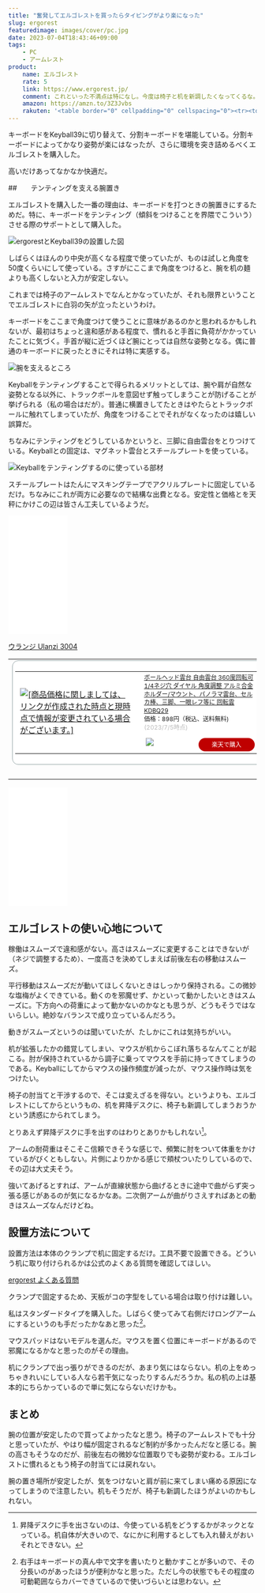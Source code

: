 ```yaml
---
title: "奮発してエルゴレストを買ったらタイピングがより楽になった"
slug: ergorest
featuredimage: images/cover/pc.jpg
date: 2023-07-04T18:43:46+09:00
tags:
    - PC
    - アームレスト
product:
    name: エルゴレスト
    rate: 5
    link: https://www.ergorest.jp/
    comment: これといった不満点は特になし。今度は椅子と机を新調したくなってくるな。
    amazon: https://amzn.to/3Z3Jvbs
    rakuten: '<table border="0" cellpadding="0" cellspacing="0"><tr><td><div style="border:1px solid #95a5a6;border-radius:.75rem;background-color:#FFFFFF;width:504px;margin:0px;padding:5px;text-align:center;overflow:hidden;"><table><tr><td style="width:240px"><a href="https://hb.afl.rakuten.co.jp/ichiba/33204cb8.e08e04fe.33204cb9.40d51e06/?pc=https%3A%2F%2Fitem.rakuten.co.jp%2Fseas-web-shop%2Fe330-000%2F&link_type=picttext&ut=eyJwYWdlIjoiaXRlbSIsInR5cGUiOiJwaWN0dGV4dCIsInNpemUiOiIyNDB4MjQwIiwibmFtIjoxLCJuYW1wIjoicmlnaHQiLCJjb20iOjEsImNvbXAiOiJkb3duIiwicHJpY2UiOjEsImJvciI6MSwiY29sIjoxLCJiYnRuIjoxLCJwcm9kIjowLCJhbXAiOmZhbHNlfQ%3D%3D" target="_blank" rel="nofollow sponsored noopener" style="word-wrap:break-word;"  ><img src="https://hbb.afl.rakuten.co.jp/hgb/33204cb8.e08e04fe.33204cb9.40d51e06/?me_id=1228457&item_id=10000856&pc=https%3A%2F%2Fthumbnail.image.rakuten.co.jp%2F%400_mall%2Fseas-web-shop%2Fcabinet%2Fimage_e%2F330000.jpg%3F_ex%3D240x240&s=240x240&t=picttext" border="0" style="margin:2px" alt="[商品価格に関しましては、リンクが作成された時点と現時点で情報が変更されている場合がございます。]" title="[商品価格に関しましては、リンクが作成された時点と現時点で情報が変更されている場合がございます。]"></a></td><td style="vertical-align:top;width:248px;"><p style="font-size:12px;line-height:1.4em;text-align:left;margin:0px;padding:2px 6px;word-wrap:break-word"><a href="https://hb.afl.rakuten.co.jp/ichiba/33204cb8.e08e04fe.33204cb9.40d51e06/?pc=https%3A%2F%2Fitem.rakuten.co.jp%2Fseas-web-shop%2Fe330-000%2F&link_type=picttext&ut=eyJwYWdlIjoiaXRlbSIsInR5cGUiOiJwaWN0dGV4dCIsInNpemUiOiIyNDB4MjQwIiwibmFtIjoxLCJuYW1wIjoicmlnaHQiLCJjb20iOjEsImNvbXAiOiJkb3duIiwicHJpY2UiOjEsImJvciI6MSwiY29sIjoxLCJiYnRuIjoxLCJwcm9kIjowLCJhbXAiOmZhbHNlfQ%3D%3D" target="_blank" rel="nofollow sponsored noopener" style="word-wrap:break-word;"  >【ERGOREST】エルゴレスト　アームレストModel：330-000スタンダードアーム/ホワイトグレー/マウスパッドトレー無し【アームサポート 肩こり 疲労 筋肉 眼球疲労 疲れ 改善 軽減 職場環境 業務改善 プロツール フィンランド 北欧デザイン 定番】</a><br><span >価格：27,456円（税込、送料無料)</span> <span style="color:#BBB">(2023/7/4時点)</span></p><div style="margin:10px;"><a href="https://hb.afl.rakuten.co.jp/ichiba/33204cb8.e08e04fe.33204cb9.40d51e06/?pc=https%3A%2F%2Fitem.rakuten.co.jp%2Fseas-web-shop%2Fe330-000%2F&link_type=picttext&ut=eyJwYWdlIjoiaXRlbSIsInR5cGUiOiJwaWN0dGV4dCIsInNpemUiOiIyNDB4MjQwIiwibmFtIjoxLCJuYW1wIjoicmlnaHQiLCJjb20iOjEsImNvbXAiOiJkb3duIiwicHJpY2UiOjEsImJvciI6MSwiY29sIjoxLCJiYnRuIjoxLCJwcm9kIjowLCJhbXAiOmZhbHNlfQ%3D%3D" target="_blank" rel="nofollow sponsored noopener" style="word-wrap:break-word;"  ><img src="https://static.affiliate.rakuten.co.jp/makelink/rl.svg" style="float:left;max-height:27px;width:auto;margin-top:0"></a><a href="https://hb.afl.rakuten.co.jp/ichiba/33204cb8.e08e04fe.33204cb9.40d51e06/?pc=https%3A%2F%2Fitem.rakuten.co.jp%2Fseas-web-shop%2Fe330-000%2F%3Fscid%3Daf_pc_bbtn&link_type=picttext&ut=eyJwYWdlIjoiaXRlbSIsInR5cGUiOiJwaWN0dGV4dCIsInNpemUiOiIyNDB4MjQwIiwibmFtIjoxLCJuYW1wIjoicmlnaHQiLCJjb20iOjEsImNvbXAiOiJkb3duIiwicHJpY2UiOjEsImJvciI6MSwiY29sIjoxLCJiYnRuIjoxLCJwcm9kIjowLCJhbXAiOmZhbHNlfQ==" target="_blank" rel="nofollow sponsored noopener" style="word-wrap:break-word;"  ><div style="float:right;width:41%;height:27px;background-color:#bf0000;color:#fff!important;font-size:12px;font-weight:500;line-height:27px;margin-left:1px;padding: 0 12px;border-radius:16px;cursor:pointer;text-align:center;">楽天で購入</div></a></div></td></tr></table></div><br><p style="color:#000000;font-size:12px;line-height:1.4em;margin:5px;word-wrap:break-word"></p></td></tr></table>'
---
```


キーボードをKeyball39に切り替えて、分割キーボードを堪能している。分割キーボードによってかなり姿勢が楽にはなったが、さらに環境を突き詰めるべくエルゴレストを購入した。

高いだけあってなかなか快適だ。

<!--more-->

##　　テンティングを支える腕置き

エルゴレストを購入した一番の理由は、キーボードを打つときの腕置きにするためだ。特に、キーボードをテンティング（傾斜をつけることを界隈でこういう）させる際のサポートとして購入した。

![ergorestとKeyball39の設置した図](ergorest.jpg)

しばらくはほんのり中央が高くなる程度で使っていたが、ものは試しと角度を50度くらいにして使っている。さすがにここまで角度をつけると、腕を机の麺よりも高くしないと入力が安定しない。

これまでは椅子のアームレストでなんとかなっていたが、それも限界ということでエルゴレストに白羽の矢が立ったというわけ。

キーボードをここまで角度つけて使うことに意味があるのかと思われるかもしれないが、最初はちょっと違和感がある程度で、慣れると手首に負荷がかかっていたことに気づく。手首が縦に近づくほど腕にとっては自然な姿勢となる。偶に普通のキーボードに戻ったときにそれは特に実感する。

![腕を支えるところ](arm_rest.jpg)

Keyballをテンティングすることで得られるメリットとしては、腕や肩が自然な姿勢となる以外に、トラックボールを意図せず触ってしまうことが防げることが挙げられる（私の場合はだが）。普通に横置きしてたときはやたらとトラックボールに触れてしまっていたが、角度をつけることでそれがなくなったのは嬉しい誤算だ。

ちなみにテンティングをどうしているかというと、三脚に自由雲台をとりつけている。Keyballとの固定は、マグネット雲台とスチールプレートを使っている。

![Keyballをテンティングするのに使っている部材](tenting.jpg)

スチールプレートはたんにマスキングテープでアクリルプレートに固定しているだけ。ちなみにこれが両方に必要なので結構な出費となる。安定性と価格とを天秤にかけこの辺は皆さん工夫しているようだ。

<iframe sandbox="allow-popups allow-scripts allow-modals allow-forms allow-same-origin" style="width:120px;height:240px;" marginwidth="0" marginheight="0" scrolling="no" frameborder="0" src="//rcm-fe.amazon-adsystem.com/e/cm?lt1=_blank&bc1=000000&IS2=1&bg1=FFFFFF&fc1=000000&lc1=0000FF&t=illusionspace-22&language=ja_JP&o=9&p=8&l=as4&m=amazon&f=ifr&ref=as_ss_li_til&asins=B019SZ9YUY&linkId=e2212e053f482d0502ad8386a887e760"></iframe>

[ウランジ Ulanzi 3004](https://www.yodobashi.com/product/100000001007427356/)

<table border="0" cellpadding="0" cellspacing="0"><tr><td><div style="border:1px solid #95a5a6;border-radius:.75rem;background-color:#FFFFFF;width:504px;margin:0px;padding:5px;text-align:center;overflow:hidden;"><table><tr><td style="width:240px"><a href="https://hb.afl.rakuten.co.jp/ichiba/339c5c1b.797d4b25.339c5c1c.680e0f2f/?pc=https%3A%2F%2Fitem.rakuten.co.jp%2Ffunlifestore%2Forg02115%2F&link_type=picttext&ut=eyJwYWdlIjoiaXRlbSIsInR5cGUiOiJwaWN0dGV4dCIsInNpemUiOiIyNDB4MjQwIiwibmFtIjoxLCJuYW1wIjoicmlnaHQiLCJjb20iOjEsImNvbXAiOiJkb3duIiwicHJpY2UiOjEsImJvciI6MSwiY29sIjoxLCJiYnRuIjoxLCJwcm9kIjowLCJhbXAiOmZhbHNlfQ%3D%3D" target="_blank" rel="nofollow sponsored noopener" style="word-wrap:break-word;"  ><img src="https://hbb.afl.rakuten.co.jp/hgb/339c5c1b.797d4b25.339c5c1c.680e0f2f/?me_id=1339561&item_id=10006918&pc=https%3A%2F%2Fthumbnail.image.rakuten.co.jp%2F%400_mall%2Ffunlifestore%2Fcabinet%2Fshiro%2Fs02115shiro.jpg%3F_ex%3D240x240&s=240x240&t=picttext" border="0" style="margin:2px" alt="[商品価格に関しましては、リンクが作成された時点と現時点で情報が変更されている場合がございます。]" title="[商品価格に関しましては、リンクが作成された時点と現時点で情報が変更されている場合がございます。]"></a></td><td style="vertical-align:top;width:248px;"><p style="font-size:12px;line-height:1.4em;text-align:left;margin:0px;padding:2px 6px;word-wrap:break-word"><a href="https://hb.afl.rakuten.co.jp/ichiba/339c5c1b.797d4b25.339c5c1c.680e0f2f/?pc=https%3A%2F%2Fitem.rakuten.co.jp%2Ffunlifestore%2Forg02115%2F&link_type=picttext&ut=eyJwYWdlIjoiaXRlbSIsInR5cGUiOiJwaWN0dGV4dCIsInNpemUiOiIyNDB4MjQwIiwibmFtIjoxLCJuYW1wIjoicmlnaHQiLCJjb20iOjEsImNvbXAiOiJkb3duIiwicHJpY2UiOjEsImJvciI6MSwiY29sIjoxLCJiYnRuIjoxLCJwcm9kIjowLCJhbXAiOmZhbHNlfQ%3D%3D" target="_blank" rel="nofollow sponsored noopener" style="word-wrap:break-word;"  >ボールヘッド雲台 自由雲台 360度回転可 1/4ネジ穴 ダイヤル 角度調整 アルミ合金 ホルダー/マウント、パノラマ雲台、セルカ棒、三脚、一眼レフ等に 回転雲 KDBQ29</a><br><span >価格：898円（税込、送料無料)</span> <span style="color:#BBB">(2023/7/5時点)</span></p><div style="margin:10px;"><a href="https://hb.afl.rakuten.co.jp/ichiba/339c5c1b.797d4b25.339c5c1c.680e0f2f/?pc=https%3A%2F%2Fitem.rakuten.co.jp%2Ffunlifestore%2Forg02115%2F&link_type=picttext&ut=eyJwYWdlIjoiaXRlbSIsInR5cGUiOiJwaWN0dGV4dCIsInNpemUiOiIyNDB4MjQwIiwibmFtIjoxLCJuYW1wIjoicmlnaHQiLCJjb20iOjEsImNvbXAiOiJkb3duIiwicHJpY2UiOjEsImJvciI6MSwiY29sIjoxLCJiYnRuIjoxLCJwcm9kIjowLCJhbXAiOmZhbHNlfQ%3D%3D" target="_blank" rel="nofollow sponsored noopener" style="word-wrap:break-word;"  ><img src="https://static.affiliate.rakuten.co.jp/makelink/rl.svg" style="float:left;max-height:27px;width:auto;margin-top:0"></a><a href="https://hb.afl.rakuten.co.jp/ichiba/339c5c1b.797d4b25.339c5c1c.680e0f2f/?pc=https%3A%2F%2Fitem.rakuten.co.jp%2Ffunlifestore%2Forg02115%2F%3Fscid%3Daf_pc_bbtn&link_type=picttext&ut=eyJwYWdlIjoiaXRlbSIsInR5cGUiOiJwaWN0dGV4dCIsInNpemUiOiIyNDB4MjQwIiwibmFtIjoxLCJuYW1wIjoicmlnaHQiLCJjb20iOjEsImNvbXAiOiJkb3duIiwicHJpY2UiOjEsImJvciI6MSwiY29sIjoxLCJiYnRuIjoxLCJwcm9kIjowLCJhbXAiOmZhbHNlfQ==" target="_blank" rel="nofollow sponsored noopener" style="word-wrap:break-word;"  ><div style="float:right;width:41%;height:27px;background-color:#bf0000;color:#fff!important;font-size:12px;font-weight:500;line-height:27px;margin-left:1px;padding: 0 12px;border-radius:16px;cursor:pointer;text-align:center;">楽天で購入</div></a></div></td></tr></table></div><br><p style="color:#000000;font-size:12px;line-height:1.4em;margin:5px;word-wrap:break-word"></p></td></tr></table>

<iframe sandbox="allow-popups allow-scripts allow-modals allow-forms allow-same-origin" style="width:120px;height:240px;" marginwidth="0" marginheight="0" scrolling="no" frameborder="0" src="//rcm-fe.amazon-adsystem.com/e/cm?lt1=_blank&bc1=000000&IS2=1&bg1=FFFFFF&fc1=000000&lc1=0000FF&t=illusionspace-22&language=ja_JP&o=9&p=8&l=as4&m=amazon&f=ifr&ref=as_ss_li_til&asins=B08WHNHCTQ&linkId=c952217d4645984f67537f7601ed5af4"></iframe>

## エルゴレストの使い心地について

稼働はスムーズで違和感がない。高さはスムーズに変更することはできないが（ネジで調整するため）、一度高さを決めてしまえば前後左右の移動はスムーズ。

平行移動はスムーズだが動いてほしくないときはしっかり保持される。この微妙な塩梅がよくできている。動くのを邪魔せず、かといって動かしたいときはスムーズに。下方向への荷重によって動かないのかなとも思うが、どうもそうではないらしい。絶妙なバランスで成り立っているんだろう。

動きがスムーズというのは聞いていたが、たしかにこれは気持ちがいい。

机が拡張したかの錯覚してしまい、マウスが机からこぼれ落ちるなんてことが起こる。肘が保持されているから調子に乗ってマウスを手前に持ってきてしまうのである。Keyballにしてからマウスの操作頻度が減ったが、マウス操作時は気をつけたい。

椅子の肘当てと干渉するので、そこは変えざるを得ない。というよりも、エルゴレストにしてからというもの、机を昇降デスクに、椅子も新調してしまうおうかという誘惑にかられてしまう。

とりあえず昇降デスクに手を出すのはわりとありかもしれない[^1]。

アームの耐荷重はそこそこ信頼できそうな感じで、頻繁に肘をついて体重をかけているがびくともしない。片側によりかかる感じで頬杖ついたりしているので、その辺は大丈夫そう。

強いてあげるとすれば、アームが直線状態から曲げるときに途中で曲がらず突っ張る感じがあるのが気になるかなあ。二次側アームが曲がりさえすればあとの動きはスムーズなんだけどね。

## 設置方法について

設置方法は本体のクランプで机に固定するだけ。工具不要で設置できる。どういう机に取り付けられるかは公式のよくある質問を確認してほしい。

[ergorest よくある質問](https://www.ergorest.jp/03.html)

クランプで固定するため、天板がコの字型をしている場合は取り付けは難しい。

私はスタンダードタイプを購入した。しばらく使ってみて右側だけロングアームにするというのも手だったかなあと思った[^2]。

マウスパッドはないモデルを選んだ。マウスを置く位置にキーボードがあるので邪魔になるかなと思ったのがその理由。

机にクランプで出っ張りができるのだが、あまり気にはならない。机の上をめっちゃきれいにしている人なら若干気になったりするんだろうか。私の机の上は基本的にちらかっているので単に気にならないだけかも。

## まとめ

腕の位置が安定したので買ってよかったなと思う。椅子のアームレストでも十分と思っていたが、やはり幅が固定されるなど制約が多かったんだなと感じる。腕の高さもそうなのだが、前後左右の微妙な位置取りでも姿勢が変わる。エルゴレストに慣れるともう椅子の肘当てには戻れない。

腕の置き場所が安定したが、気をつけないと肩が前に来てしまい痛める原因になってしまうので注意したい。机もそうだが、椅子も新調したほうがよいのかもしれない。

[^1]: 昇降デスクに手を出さないのは、今使っている机をどうするかがネックとなっている。机自体が大きいので、なにかに利用するとしても入れ替えがおいそれとできない。
[^2]: 右手はキーボードの真ん中で文字を書いたりと動かすことが多いので、その分長いのがあったほうが便利かなと思った。ただし今の状態でもその程度の可動範囲ならカバーできているので使いづらいとは思わない。